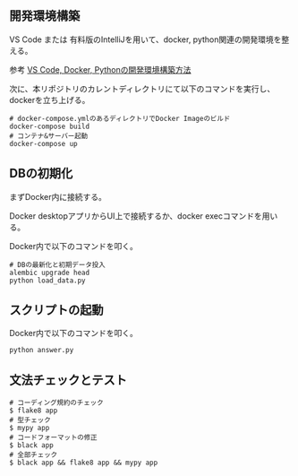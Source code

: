 ## 開発環境構築

VS Code または 有料版のIntelliJを用いて、docker, python関連の開発環境を整える。

参考 [VS Code, Docker, Pythonの開発環境構築方法](https://chigusa-web.com/blog/vs-code%E3%81%A7docker%E3%81%AEpython%E7%92%B0%E5%A2%83%E3%81%A7%E3%83%AA%E3%83%A2%E3%83%BC%E3%83%88%E9%96%8B%E7%99%BA/)

次に、本リポジトリのカレントディレクトリにて以下のコマンドを実行し、dockerを立ち上げる。

```shell
# docker-compose.ymlのあるディレクトリでDocker Imageのビルド
docker-compose build
# コンテナ&サーバー起動
docker-compose up
```

## DBの初期化
まずDocker内に接続する。

Docker desktopアプリからUI上で接続するか、docker execコマンドを用いる。

Docker内で以下のコマンドを叩く。

```shell
# DBの最新化と初期データ投入
alembic upgrade head
python load_data.py
```

## スクリプトの起動
Docker内で以下のコマンドを叩く。
```shell
python answer.py
```
## 文法チェックとテスト

```shell
# コーディング規約のチェック
$ flake8 app
# 型チェック
$ mypy app
# コードフォーマットの修正
$ black app
# 全部チェック
$ black app && flake8 app && mypy app
```
